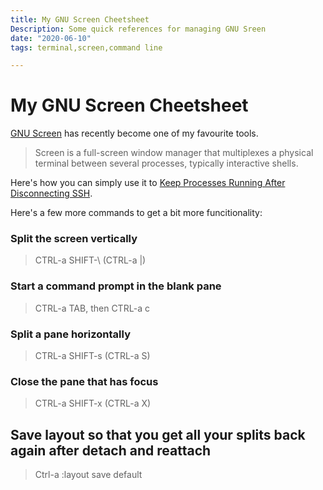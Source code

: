 ```yaml
---
title: My GNU Screen Cheetsheet
Description: Some quick references for managing GNU Sreen
date: "2020-06-10"
tags: terminal,screen,command line

---
```

# My GNU Screen Cheetsheet

[GNU Screen](https://www.gnu.org/software/screen/) has recently become one of my favourite tools.

> Screen is a full-screen window manager that multiplexes a physical terminal between several processes, typically interactive shells.

Here's how you can simply use it to [Keep Processes Running After Disconnecting SSH](https://danielhpavey.uk/terminal/keep-processes-running-after-disconnecting-ssh/).

Here's a few more commands to get a bit more funcitionality:

### Split the screen vertically

> CTRL-a SHIFT-\ (CTRL-a |)

### Start a command prompt in the blank pane

> CTRL-a TAB, then CTRL-a c 

### Split a pane horizontally

> CTRL-a SHIFT-s (CTRL-a S) 

### Close the pane that has focus

> CTRL-a SHIFT-x (CTRL-a X)

## Save layout so that you get all your splits back again after detach and reattach

> Ctrl-a
> :layout save default

